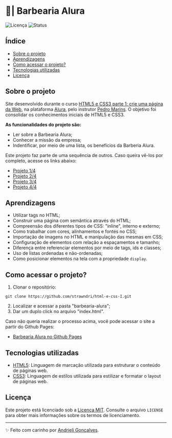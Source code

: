 # 💈| Barbearia Alura

![Licença](https://img.shields.io/badge/Licen%C3%A7a-MIT-f5b5ca.svg)
![Status](https://img.shields.io/badge/Status-Concluído-abf285.svg)

## Índice

- [Sobre o projeto](#sobre-o-projeto)
- [Aprendizagens](#aprendizagens)
- [Como acessar o projeto?](#como-acessar-o-projeto)
- [Tecnologias utilizadas](#tecnologias-utilizadas)
- [Licença](#licença)

## Sobre o projeto

Site desenvolvido durante o curso [HTML5 e CSS3 parte 1: crie uma página da Web](https://cursos.alura.com.br/course/html5-css3-primeiros-passos), na plataforma [Alura](https://www.alura.com.br/), pelo instrutor [Pedro Marins](https://www.linkedin.com/in/pedromarins/). O objetivo foi consolidar os conhecimentos iniciais de HTML5 e CSS3.

**As funcionalidades do projeto são:**
- Ler sobre a Barbearia Alura;
- Conhecer a missão da empresa;
- Indentificar, por meio de uma lista, os benefícios da Barberia Alura.

Este projeto faz parte de uma sequência de outros. Caso queira vê-los por completo, acesse os links abaixo:
* [Projeto 1/4](https://github.com/strawndri/html-e-css-I)
* [Projeto 2/4](https://github.com/strawndri/html-e-css-II)
* [Projeto 3/4](https://github.com/strawndri/html-e-css-III)
* [Projeto 4/4](https://github.com/strawndri/html-e-css-IV)

## Aprendizagens

- Utilizar tags no HTML;
- Construir uma página com semântica através do HTML;
- Compreensão dos diferentes tipos de CSS: "inline", interno e externo;
- Como trabalhar com cores, alinhamentos e fontes no CSS;
- Importação de imagens no HTML e manipulação das mesmas em CSS;
- Configuração de elementos com relação a espaçamentos e tamanho;
- Diferença entre referenciar elementos por meio de tags, ids e classes;
- Uso de listas ordenadas e não-ordenadas;
- Como posicionar elementos na tela com a propriedade `display`.

## Como acessar o projeto?

1. Clonar o repositório:
  ```
  git clone https://github.com/strawndri/html-e-css-I.git
  ```

2. Localizar e acessar a pasta "barbearia-alura";
3. Dar um duplo click no arquivo "index.html".

Caso não queria realizar o processo acima, você pode acessar o site a partir do Github Pages:
- [Barbearia Alura no Github Pages](https://strawndri.github.io/barbearia-alura/)

## Tecnologias utilizadas

- [HTML5](https://www.w3schools.com/html/default.asp): Linguagem de marcação utilizada para estruturar o conteúdo de páginas web.
- [CSS3](https://www.w3schools.com/css/default.asp): Linguagem de estilos utilizada para estilizar e formatar o layout de páginas web.

## Licença

Este projeto está licenciado sob a [Licença MIT](https://opensource.org/licenses/MIT). Consulte o arquivo `LICENSE` para obter mais informações sobre os termos de licenciamento.

---

✨ Feito com carinho por [Andrieli Gonçalves](https://github.com/strawndri).
